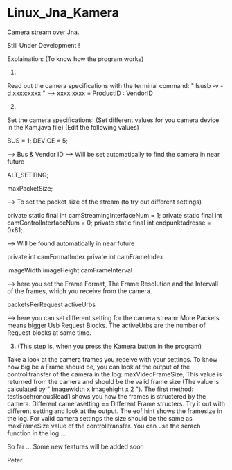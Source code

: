 # Linux_Jna_Kamera
Camera stream over Jna.

Still Under Development !

Explaination: (To know how the program works)


1) 


Read out the camera specifications with the terminal command:
 " lsusb -v -d xxxx:xxxx "  -->
  xxxx:xxxx = ProductID : VendorID


2)


Set the camera specifications: (Set different values for you camera device in the Kam.java file) (Edit the following values)

  BUS = 1;
  DEVICE = 5;
  
  --> Bus & Vendor ID --> Will be set automatically to find the camera in near future
 
  ALT_SETTING;
  
  maxPacketSize;
  
  --> To set the packet size of the stream (to try out different settings)
  
  private static final int camStreamingInterfaceNum = 1;
  private static final int camControlInterfaceNum = 0;
  private static final int endpunktadresse = 0x81;
  
   --> Will be found automatically in near future
    

  private int                   camFormatIndex
  private int                   camFrameIndex
    
  imageWidth
  imageHeight
  camFrameInterval
    
  --> here you set the Frame Format, The Frame Resolution and the Intervall of the frames, which you receive from the camera.
  
  packetsPerRequest
  activeUrbs
  
  --> here you can set different setting for the camera stream: More Packets means bigger Usb Request Blocks. The activeUrbs are the number of Request blocks at same time.



3) (This step is, when you press the Kamera button in the program)


Take a look at the camera frames you receive with your settings. To know how big be a Frame should be, you can look at the output of the controlltransfer of the camera in the log: maxVideoFrameSize, This value is returned from the camera and should be the valid frame size (The value is calculated by " Imagewidth x Imagehight x 2 ").
  The first method: testIsochronousRead1 shows you how the frames is structered by the camera. Different camerasetting == Different Frame structers. Try it out with different setting and look at the output. The eof hint shows the framesize in the log. For valid camera settings the size should be the same as maxFrameSize value of the controlltransfer. You can use the serach function in the log ...
  
  So far ...
  Some new features will be added soon
  
  
  Peter

  
